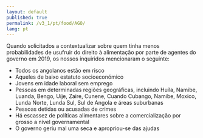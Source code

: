 ```yaml
---
layout: default
published: true
permalink: /v3_1/pt/food/AGO/
lang: pt
---
```


Quando solicitados a contextualizar sobre quem tinha menos probabilidades de usufruir do direito à alimentação por parte de agentes do governo em 2019, os nossos inquiridos mencionaram o seguinte:

-	Todos os angolanos estão em risco
-	Aqueles de baixo estatuto socioeconómico
-	Jovens em idade laboral sem emprego
-	Pessoas em determinadas regiões geográficas, incluindo Huíla, Namibe, Luanda, Bengo, Uíje, Zaire, Cunene, Cuando Cubango, Namibe, Moxico, Lunda Norte, Lunda Sul, Sul de Angola e áreas suburbanas
-	Pessoas detidas ou acusadas de crimes
-	Há escassez de políticas alimentares sobre a comercialização por grosso a nível governamental
-	O governo geriu mal uma seca e apropriou-se das ajudas 
